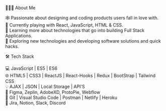 👨🏻‍💻 About Me <br/>

🕸️    Passionate about designing and coding products users fall in love with. <br/>
🔭    Currently playing with React, JavaScript, HTML & CSS. <br/>
🌱    Learning more about technologies that go into building Full Stack Applications. <br/>
🤔    Exploring new technologies and developing software solutions and quick hacks. <br/>


🛠 Tech Stack <br/>

💻    JavaScript | ES5 | ES6 <br/>
🌐    HTML5 | CSS3 | ReactJS | React-Hooks | Redux | BootStrap | Tailwind CSS <br/>
💡    AJAX | JSON | Local Storage | API'S <br/>
🎨    Figma, Zeplin, AdobeXD, ProtoPie, Webflow <br/>
🔧    Git | Visual Studio Code | Postman | Netlify | Heroku <br/>
📅    Jira, Notion, Slack, Discord <br/>

<!---
sahilsxn/sahilsxn is a ✨ special ✨ repository because its `README.md` (this file) appears on your GitHub profile.
You can click the Preview link to take a look at your changes.
--->
